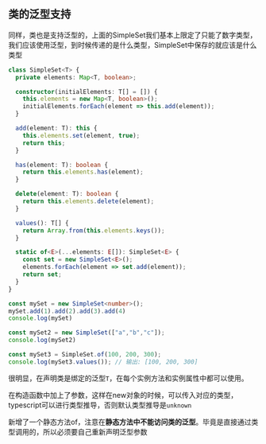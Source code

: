 ## 类的泛型支持

同样，类也是支持泛型的，上面的SimpleSet我们基本上限定了只能了数字类型，我们应该使用泛型，到时候传递的是什么类型，SimpleSet中保存的就应该是什么类型

```typescript
class SimpleSet<T> {
  private elements: Map<T, boolean>;

  constructor(initialElements: T[] = []) {
    this.elements = new Map<T, boolean>();
    initialElements.forEach(element => this.add(element));
  }

  add(element: T): this {
    this.elements.set(element, true);
    return this; 
  }

  has(element: T): boolean {
    return this.elements.has(element);
  }

  delete(element: T): boolean {
    return this.elements.delete(element);
  }

  values(): T[] {
    return Array.from(this.elements.keys());
  }

  static of<E>(...elements: E[]): SimpleSet<E> {
    const set = new SimpleSet<E>();
    elements.forEach(element => set.add(element));
    return set;
  }
}

const mySet = new SimpleSet<number>();
mySet.add(1).add(2).add(3).add(4)
console.log(mySet)

const mySet2 = new SimpleSet(["a","b","c"]);
console.log(mySet2)

const mySet3 = SimpleSet.of(100, 200, 300);
console.log(mySet3.values()); // 输出: [100, 200, 300]
```

很明显，在声明类是绑定的泛型`T`，在每个实例方法和实例属性中都可以使用。

在构造函数中加上了参数，这样在new对象的时候，可以传入对应的类型，typescript可以进行类型推导，否则默认类型推导是`unknown`

新增了一个静态方法of，注意在**静态方法中不能访问类的泛型**。毕竟是直接通过类型调用的，所以必须要自己重新声明泛型参数